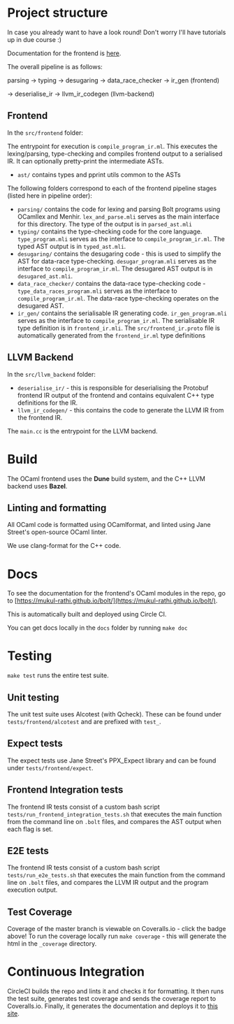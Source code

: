 # Project structure

In case you already want to have a look round! Don't worry I'll have tutorials up in due course :)

Documentation for the frontend is [here](https://mukul-rathi.github.io/bolt/).

The overall pipeline is as follows:

parsing -> typing -> desugaring -> data_race_checker -> ir_gen (frontend)

-> deserialise_ir -> llvm_ir_codegen (llvm-backend)

## Frontend

In the `src/frontend` folder:

The entrypoint for execution is `compile_program_ir.ml`. This executes the lexing/parsing, type-checking and compiles frontend output to a serialised IR. It can optionally pretty-print the intermediate ASTs.

- `ast/` contains types and pprint utils common to the ASTs

The following folders correspond to each of the frontend pipeline stages (listed here in pipeline order):

- `parsing/` contains the code for lexing and parsing Bolt programs using OCamllex and Menhir. `lex_and_parse.mli` serves as the main interface for this directory. The type of the output is in `parsed_ast.mli`
- `typing/` contains the type-checking code for the core language. `type_program.mli` serves as the interface to `compile_program_ir.ml`. The typed AST output is in `typed_ast.mli`.
- `desugaring/` contains the desugaring code - this is used to simplify the AST for data-race type-checking. `desugar_program.mli` serves as the interface to `compile_program_ir.ml`. The desugared AST output is in `desugared_ast.mli`.
- `data_race_checker/` contains the data-race type-checking code - `type_data_races_program.mli` serves as the interface to `compile_program_ir.ml`. The data-race type-checking operates on the desugared AST.
- `ir_gen/` contains the serialisable IR generating code. `ir_gen_program.mli` serves as the interface to `compile_program_ir.ml`. The serialisable IR type definition is in `frontend_ir.mli`. The `src/frontend_ir.proto` file is automatically generated from the `frontend_ir.ml` type definitions

## LLVM Backend

In the `src/llvm_backend` folder:

- `deserialise_ir/` - this is responsible for deserialising the Protobuf frontend IR output of the frontend and contains equivalent C++ type definitions for the IR.
- `llvm_ir_codegen/` - this contains the code to generate the LLVM IR from the frontend IR.

The `main.cc` is the entrypoint for the LLVM backend.

# Build

The OCaml frontend uses the **Dune** build system, and the C++ LLVM backend uses **Bazel**.

## Linting and formatting

All OCaml code is formatted using OCamlformat, and linted using Jane Street's open-source OCaml linter.

We use clang-format for the C++ code.

# Docs

To see the documentation for the frontend's OCaml modules in the repo, go to [https://mukul-rathi.github.io/bolt/](https://mukul-rathi.github.io/bolt/).

This is automatically built and deployed using Circle CI.

You can get docs locally in the `docs` folder by running `make doc`

# Testing

`make test` runs the entire test suite.

## Unit testing

The unit test suite uses Alcotest (with Qcheck). These can be found under `tests/frontend/alcotest` and are prefixed with `test_`.

## Expect tests

The expect tests use Jane Street's PPX_Expect library and can be found under `tests/frontend/expect`.

## Frontend Integration tests

The frontend IR tests consist of a custom bash script `tests/run_frontend_integration_tests.sh` that executes the main function from the command line on `.bolt` files, and compares the AST output when each flag is set.

## E2E tests

The frontend IR tests consist of a custom bash script `tests/run_e2e_tests.sh` that executes the main function from the command line on `.bolt` files, and compares the LLVM IR output and the program execution output.

## Test Coverage

Coverage of the master branch is viewable on Coveralls.io - click the badge above! To run the coverage locally run `make coverage` - this will generate the html in the `_coverage` directory.

# Continuous Integration

CircleCI builds the repo and lints it and checks it for formatting. It then runs the test suite, generates test coverage and sends the coverage report to Coveralls.io. Finally, it generates the documentation and deploys it to [this site](https://mukul-rathi.github.io/bolt/).
